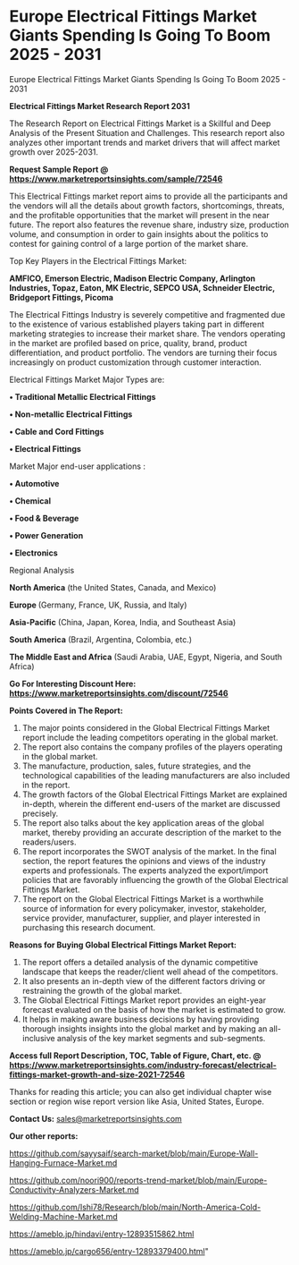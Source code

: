# Europe Electrical Fittings Market Giants Spending Is Going To Boom 2025 - 2031
Europe Electrical Fittings Market Giants Spending Is Going To Boom 2025 - 2031

<strong>Electrical Fittings Market Research Report 2031</strong>

The Research Report on Electrical Fittings Market is a Skillful and Deep Analysis of the Present Situation and Challenges. This research report also analyzes other important trends and market drivers that will affect market growth over 2025-2031.

<strong>Request Sample Report @ <a href=https://www.marketreportsinsights.com/sample/72546>https://www.marketreportsinsights.com/sample/72546</a></strong>

This Electrical Fittings market report aims to provide all the participants and the vendors will all the details about growth factors, shortcomings, threats, and the profitable opportunities that the market will present in the near future. The report also features the revenue share, industry size, production volume, and consumption in order to gain insights about the politics to contest for gaining control of a large portion of the market share.

Top Key Players in the Electrical Fittings Market:

<strong>AMFICO, Emerson Electric, Madison Electric Company, Arlington Industries, Topaz, Eaton, MK Electric, SEPCO USA, Schneider Electric, Bridgeport Fittings, Picoma</strong>

The Electrical Fittings Industry is severely competitive and fragmented due to the existence of various established players taking part in different marketing strategies to increase their market share. The vendors operating in the market are profiled based on price, quality, brand, product differentiation, and product portfolio. The vendors are turning their focus increasingly on product customization through customer interaction.

Electrical Fittings Market Major Types are:

<strong>• Traditional Metallic Electrical Fittings

• Non-metallic Electrical Fittings

• Cable and Cord Fittings

• Electrical Fittings</strong>

Market Major end-user applications :

<strong>• Automotive

• Chemical

• Food & Beverage

• Power Generation

• Electronics</strong>

Regional Analysis

</u><strong><b>North America</b></strong> (the United States, Canada, and Mexico)

<strong><b>Europe </b></strong>(Germany, France, UK, Russia, and Italy)

<strong><b>Asia-Pacific</b></strong> (China, Japan, Korea, India, and Southeast Asia)

<strong><b>South America</b></strong> (Brazil, Argentina, Colombia, etc.)

<strong><b>The Middle East and Africa</b></strong> (Saudi Arabia, UAE, Egypt, Nigeria, and South Africa)

<strong>Go For Interesting Discount Here: <a href=https://www.marketreportsinsights.com/discount/72546>https://www.marketreportsinsights.com/discount/72546</a></strong>

<strong>Points Covered in The Report:</strong>
<ol>
  <li>The major points considered in the Global Electrical Fittings Market report include the leading competitors operating in the global market.</li>
  <li>The report also contains the company profiles of the players operating in the global market.</li>
  <li>The manufacture, production, sales, future strategies, and the technological capabilities of the leading manufacturers are also included in the report.</li>
  <li>The growth factors of the Global Electrical Fittings Market are explained in-depth, wherein the different end-users of the market are discussed precisely.</li>
  <li>The report also talks about the key application areas of the global market, thereby providing an accurate description of the market to the readers/users.</li>
  <li>The report incorporates the SWOT analysis of the market. In the final section, the report features the opinions and views of the industry experts and professionals. The experts analyzed the export/import policies that are favorably influencing the growth of the Global Electrical Fittings Market.</li>
  <li>The report on the Global Electrical Fittings Market is a worthwhile source of information for every policymaker, investor, stakeholder, service provider, manufacturer, supplier, and player interested in purchasing this research document.</li>
</ol>
<strong>Reasons for Buying Global Electrical Fittings Market Report:</strong>

<ol>
  <li>The report offers a detailed analysis of the dynamic competitive landscape that keeps the reader/client well ahead of the competitors.</li>
  <li>It also presents an in-depth view of the different factors driving or restraining the growth of the global market.</li>
  <li>The Global Electrical Fittings Market report provides an eight-year forecast evaluated on the basis of how the market is estimated to grow.</li>
  <li>It helps in making aware business decisions by having providing thorough insights insights into the global market and by making an all-inclusive analysis of the key market segments and sub-segments.</li>
</ol>
<strong>Access full Report Description, TOC, Table of Figure, Chart, etc. @ <a href=https://www.marketreportsinsights.com/industry-forecast/electrical-fittings-market-growth-and-size-2021-72546>https://www.marketreportsinsights.com/industry-forecast/electrical-fittings-market-growth-and-size-2021-72546</a></strong>


Thanks for reading this article; you can also get individual chapter wise section or region wise report version like Asia, United States, Europe.

<strong>Contact Us:</strong>
sales@marketreportsinsights.com

<strong>Our other reports:</strong>

<a href=https://github.com/sayysaif/search-market/blob/main/Europe-Wall-Hanging-Furnace-Market.md>https://github.com/sayysaif/search-market/blob/main/Europe-Wall-Hanging-Furnace-Market.md</a>

<a href=https://github.com/noori900/reports-trend-market/blob/main/Europe-Conductivity-Analyzers-Market.md>https://github.com/noori900/reports-trend-market/blob/main/Europe-Conductivity-Analyzers-Market.md</a>

<a href=https://github.com/Ishi78/Research/blob/main/North-America-Cold-Welding-Machine-Market.md>https://github.com/Ishi78/Research/blob/main/North-America-Cold-Welding-Machine-Market.md</a>

<a href=https://ameblo.jp/hindavi/entry-12893515862.html>https://ameblo.jp/hindavi/entry-12893515862.html</a>

<a href=https://ameblo.jp/cargo656/entry-12893379400.html>https://ameblo.jp/cargo656/entry-12893379400.html</a>"
